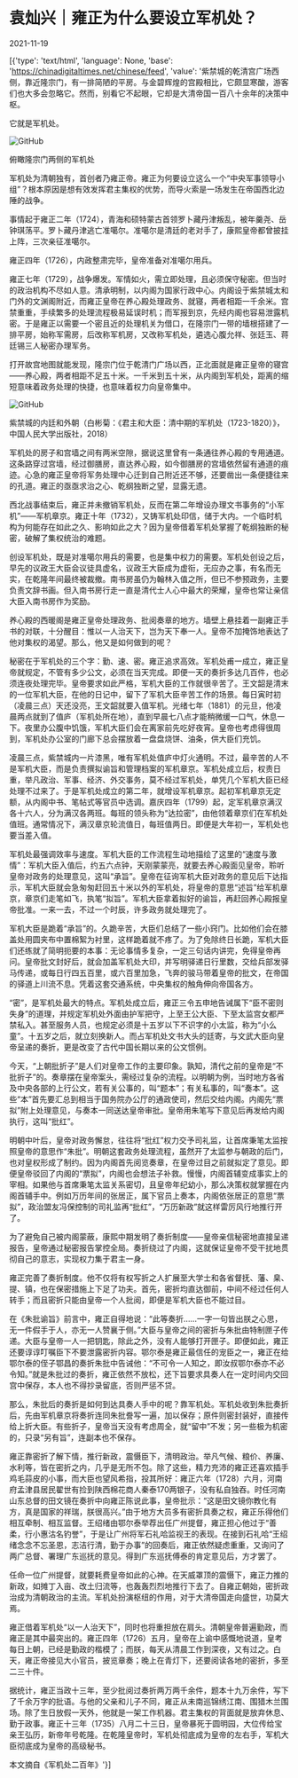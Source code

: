 # 袁灿兴｜雍正为什么要设立军机处？

2021-11-19

[{'type': 'text/html', 'language': None, 'base': 'https://chinadigitaltimes.net/chinese/feed', 'value': '紫禁城的乾清宫广场西侧，靠近隆宗门，有一排简陋的平房。与金碧辉煌的宫殿相比，它颇显寒酸，游客们也大多会忽略它。然而，别看它不起眼，它却是大清帝国一百八十余年的决策中枢。

它就是军机处。

![GitHub](https://imagecloud.thepaper.cn/thepaper/image/164/429/214.jpg)

俯瞰隆宗门两侧的军机处

军机处为清朝独有，首创者乃雍正帝。雍正为何要设立这么一个“中央军事领导小组”？根本原因是想有效发挥君主集权的优势，而导火索是一场发生在帝国西北边陲的战争。

事情起于雍正二年（1724），青海和硕特蒙古首领罗卜藏丹津叛乱，被年羹尧、岳钟琪荡平。罗卜藏丹津逃亡准噶尔。准噶尔是清廷的老对手了，康熙皇帝都曾披挂上阵，三次亲征准噶尔。

雍正四年（1726），内政整肃完毕，皇帝准备对准噶尔用兵。

雍正七年（1729），战争爆发。军情如火，需立即处理，且必须保守秘密。但当时的政治机构不尽如人意。清承明制，以内阁为国家行政中心。内阁设于紫禁城太和门外的文渊阁附近，而雍正皇帝在养心殿处理政务、就寝，两者相距一千余米。宫禁重重，手续繁多的处理流程极易延误时机；而军报到京，先经内阁也容易泄露机密。于是雍正以需要一个密且近的处理机关为借口，在隆宗门一带的墙根搭建了一排平房，始称军需房，后改称军机房，又改称军机处，遴选心腹允祥、张廷玉、蒋廷锡三人秘密办理军务。

打开故宫地图就能发现，隆宗门位于乾清门广场以西，正北面就是雍正皇帝的寝宫——养心殿，两者相距不足五十米。一千米到五十米，从内阁到军机处，距离的缩短意味着政务处理的快捷，也意味着权力向皇帝集中。

![GitHub](https://imagecloud.thepaper.cn/thepaper/image/164/429/213.jpg)

紫禁城的内廷和外朝（白彬菊：《君主和大臣：清中期的军机处（1723-1820）》，中国人民大学出版社，2018）

军机处的房子和宫墙之间有两米空隙，据说这里曾有一条通往养心殿的专用通道。这条路穿过宫墙，经过御膳房，直达养心殿，如今御膳房的宫墙依然留有通道的痕迹。心急的雍正皇帝将军务处理中心迁到自己附近还不够，还要凿出一条便捷往来的孔道。雍正的亟亟求治之心、乾纲独断之望，显露无遗。

西北战事结束后，雍正并未撤销军机处，反而在第二年增设办理文书事务的“小军机”——军机章京。雍正十年（1732），又铸军机处印信，储于大内。一个临时机构为何能存在如此之久、影响如此之大？因为皇帝借着军机处掌握了乾纲独断的秘密，破解了集权统治的难题。

创设军机处，既是对准噶尔用兵的需要，也是集中权力的需要。军机处创设之后，早先的议政王大臣会议徒具虚名，议政王大臣成为虚衔，无应办之事，有名而无实，在乾隆年间最终被裁撤。南书房虽仍为翰林入值之所，但已不参预政务，主要负责文辞书画。但入南书房行走一直是清代士人心中最大的荣耀，皇帝也常让亲信大臣入南书房作为奖励。

养心殿的西暖阁是雍正皇帝处理政务、批阅奏章的地方。墙壁上悬挂着一副雍正手书的对联，十分醒目：惟以一人治天下，岂为天下奉一人。皇帝不加掩饰地表达了他对集权的渴望。那么，他又是如何做到的呢？

秘密在于军机处的三个字：勤、速、密。雍正追求高效。军机处甫一成立，雍正皇帝就规定，不管有多少公文，必须在当天完成。即便一天的奏折多达几百件，也必须连夜处理完毕。皇帝要求如此严格，军机大臣的工作就很辛苦了。王文韶是清末的一位军机大臣，在他的日记中，留下了军机大臣辛苦工作的场景。每日寅时初（凌晨三点）天还没亮，王文韶就要入值军机。光绪七年（1881）的元旦，他凌晨两点就到了值庐（军机处所在地），直到早晨七八点才能稍微缓一口气，休息一下。夜里办公腹中饥饿，军机大臣们会在离家前先吃好夜宵。皇帝也考虑得很周到，军机处办公室的门廊下总会摆放着一盘盘烧饼、油条，供大臣们充饥。

凌晨三点，紫禁城内一片漆黑，唯有军机处值庐中灯火通明。不过，最辛苦的人不是军机大臣，而是负责撰拟谕旨和管理档案的军机章京。军机处成立后，权责日重，举凡政治、军事、经济、外交事务，莫不经过军机处，单凭几个军机大臣已经处理不过来了。于是军机处成立的第二年，就增设军机章京。起初军机章京无定额，从内阁中书、笔帖式等官员中选调。嘉庆四年（1799）起，定军机章京满汉各十六人，分为满汉各两班。每班的领头称为“达拉密”，由他领着章京们在军机处值班。通常情况下，满汉章京轮流值日，每班值两日。即便是大年初一，军机处也要当差入值。

军机处最强调效率与速度。军机大臣的工作流程生动地描绘了这里的“速度与激情”：军机大臣入值后，约五六点钟，天刚蒙蒙亮，就要去养心殿面见皇帝，聆听皇帝对政务的处理意见，这叫“承旨”。皇帝在征询军机大臣对政务的意见后下达指示，军机大臣就会急匆匆赶回五十米以外的军机处，将皇帝的意思“述旨”给军机章京，章京们走笔如飞，执笔“拟旨”。军机大臣拿着拟好的谕旨，再赶回养心殿报皇帝批准。一来一去，不过一个时辰，许多政务就处理完了。

军机大臣是跪着“承旨”的。久跪辛苦，大臣们总结了一些小窍门。比如他们会在膝盖处用圆夹布中置棉絮为衬里，这样跪着就不疼了。为了免除终日长跪，军机大臣们还练就了简明扼要的本事：无论事情多复杂，一定三句话内讲完，免得皇帝再问。皇帝批文封好后，就会加盖军机处大印，并写明驿递日行里数，交给兵部发驿马传递，或每日行四五百里，或六百里加急，飞奔的骏马带着皇帝的批文，在帝国的驿道上川流不息。凭着这套交通系统，中央集权的触角伸向帝国各方。

“密”，是军机处最大的特点。军机处成立后，雍正三令五申地告诫属下“臣不密则失身”的道理，并规定军机处外面由护军把守，上至王公大臣、下至太监宫女都严禁私入。甚至服务人员，也规定必须是十五岁以下不识字的小太监，称为“小么童”。十五岁之后，就立刻换新人。而占军机处文书大头的廷寄，与文武大臣向皇帝呈递的奏折，更是改变了古代中国长期以来的公文惯例。

今天，“上朝批折子”是人们对皇帝工作的主要印象。孰知，清代之前的皇帝是“不批折子”的。奏章摆在皇帝案头，需经过复杂的流程。以明朝为例，当时地方各省及中央各部的上行公文，若有关公事的，叫“题本”；有关私事的，叫“奏本”。这些“本”首先要汇总到相当于国务院办公厅的通政使司，然后交给内阁。内阁先“票拟”附上处理意见，与奏本一同送达皇帝审批。皇帝用朱笔写下意见后再发给内阁执行，这叫“批红”。

明朝中叶后，皇帝对政务懈怠，往往将“批红”权力交予司礼监，让首席秉笔太监按照皇帝的意思作“朱批”。明朝这套政务处理流程，虽然开了太监参与朝政的后门，也对皇权形成了制约。因为内阁首先阅览奏章，在皇帝过目之前就拟定了意见。即便皇帝驳回了内阁的“票拟”，内阁也会想法子补救。慢慢，内阁首辅变成事实上的宰相。如果他与首席秉笔太监关系密切，且皇帝年纪幼小，那么决策权就掌握在内阁首辅手中。例如万历年间的张居正，属下官员上奏本，内阁依张居正的意思“票拟”，政治盟友冯保控制的司礼监再“批红”，“万历新政”就这样雷厉风行地推行开了。

为了避免自己被内阁蒙蔽，康熙中期发明了奏折制度——皇帝亲信秘密地直接呈递报告，皇帝通过秘密报告掌控全局。奏折绕过了内阁，这就保证皇帝不受干扰地贯彻自己的意志，实现权力集于君主一身。

雍正完善了奏折制度。他不仅将有权写折之人扩展至大学士和各省督抚、藩、臬、提、镇，也在保密措施上下足了功夫。首先，密折均直达御前，中间不经过任何人转手；而且密折只能由皇帝一个人批阅，即便是军机大臣也不能过目。

在《朱批谕旨》前言中，雍正自得地说：“此等奏折……一字一句皆出朕之心思，无一件假手于人，亦无一人赞襄于侧。”大臣与皇帝之间的密折与朱批由特制匣子传递。大臣与皇帝一人一把钥匙，除此之外，没有人能够打开匣子。即便如此，雍正还要谆谆叮嘱臣下不要泄露密折内容。鄂尔泰是雍正最信任的宠臣之一，雍正在给鄂尔泰的侄子鄂昌的奏折朱批中告诫他：“不可令一人知之，即汝叔鄂尔泰亦不必令知。”就是朱批过的奏折，雍正依然不放松，还下旨要求具奏人在一定时间内交回宫中保存，本人也不得抄录留底，否则严惩不贷。

那么，朱批后的奏折是如何到达具奏人手中的呢？靠军机处。军机处收到朱批奏折后，先由军机章京将奏折连同朱批誊写一遍，加以保存；原件则密封装好，直接传给上折大臣。有些折子，皇帝当天没有考虑周全，就“留中”不发；另一些极为机密的，只录“另有旨”，连副本也不保存。

雍正靠密折了解下情，推行新政，震慑臣下，清明政治。举凡气候、粮价、养廉、水利等，皆在密折之内，几乎是无所不包。除了这些，精力充沛的雍正还喜欢插手鸡毛蒜皮的小事，而大臣也望风希指，投其所好：雍正六年（1728）六月，河南府孟津县居民翟世有捡到陕西棉花商人秦泰170两银子，没有私自独吞。时任河南山东总督的田文镜在奏折中向雍正陈说此事，皇帝批示：“这是田文镜你教化有方，真是国家的祥瑞，朕很高兴。”由于地方大员多有密折具奏之权，雍正乐得他们相互牵制、相互监督。王绍绪由鄂尔泰举荐出任广州提督，雍正担心他过于“善柔，行小惠沽名钓誉”，于是让广州将军石礼哈监视王的表现。在接到石礼哈“王绍绪念念不忘圣恩，志洁行清，勤于办事”的回奏后，雍正依然疑虑重重，又询问了两广总督、署理广东巡抚的意见。得到广东巡抚傅泰的肯定意见后，方才罢了。

任命一位广州提督，就要耗费皇帝如此的心神。在天威罩顶的震慑下，雍正力推的新政，如摊丁入亩、改土归流等，也轰轰烈烈地推行下去了。自雍正朝始，密折政治成为清朝政治的主流。军机处扮演枢纽的作用，对于大清帝国走向盛世，功莫大焉。

雍正借着军机处“以一人治天下”，同时也将重担放在肩头。清朝皇帝普遍勤政，而雍正是其中最突出的。雍正四年（1726）五月，皇帝在上谕中感慨地说道，皇考每日上朝，已经是勤政的楷模了；而朕，每天从清晨工作到深夜，又有过之。白天，雍正帝接见大小官员，披览章奏；晚上在青灯下，还要阅读各地的密折，多至二三十件。

据统计，雍正当政十三年，至少批阅过奏折两万两千余件，题本十九万余件，写下了千余万字的批语。与他的父亲和儿子不同，雍正从未南巡锦绣江南、围猎木兰围场。除了生日放假一天外，他就是一架工作机器。君主集权的背面就是放弃休息、勤于政事。雍正十三年（1735）八月二十三日，皇帝暴死于圆明园，大位传给宝亲王弘历，新帝年号乾隆。在乾隆皇帝时，军机处彻底成为皇帝的左右手，军机大臣彻底成为皇帝的高级秘书。

本文摘自《军机处二百年》'}]